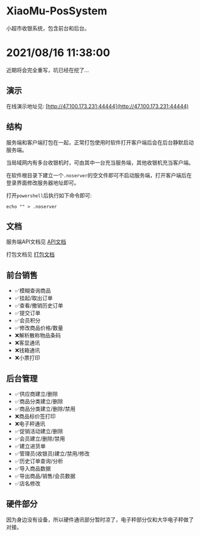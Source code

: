 # XiaoMu-PosSystem
小超市收银系统，包含前台和后台。

# 2021/08/16 11:38:00
近期将会完全重写，坑已经在挖了...

## 演示

在线演示地址见: [http://47.100.173.231:44444](http://47.100.173.231:44444)

## 结构

服务端和客户端打包在一起，正常打包使用时软件打开客户端后会在后台静默启动服务端。

当局域网内有多台收银机时，可由其中一台充当服务端，其他收银机充当客户端。

在软件根目录下建立一个`.noserver`的空文件即可不启动服务端，打开客户端后在登录界面修改服务器地址即可。

打开`powershell`后执行如下命令即可:

```
echo "" > .noserver
```

## 文档

服务端API文档见 [API文档](./server/doc/API.md)

打包文档见 [打包文档](./build.md)

## 前台销售

- ✅模糊查询商品
- ✅挂起/取出订单
- ✅查看/撤销历史订单
- ✅提交订单
- ✅会员积分
- ✅修改商品价格/数量
- ❌解析散称物品条码
- ❌客显通讯
- ❌钱箱通讯
- ❌小票打印

## 后台管理

- ✅供应商建立/删除
- ✅商品分类建立/删除
- ✅商品分类建立/删除/禁用
- ❌商品标价签打印
- ❌电子秤通讯
- ✅促销活动建立/删除
- ✅会员建立/删除/禁用
- ✅建立进货单
- ✅管理员(收银员)建立/禁用/修改
- ✅历史订单查询/分析
- ✅导入商品数据
- ✅导出商品/销售/会员数据
- ✅店名修改


## 硬件部分

因为身边没有设备，所以硬件通讯部分暂时凉了，电子秤部分仅和大华电子秤做了对接。
